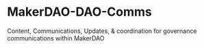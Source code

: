 # MakerDAO-DAO-Comms
Content, Communications, Updates, &amp; coordination for governance communications within MakerDAO
